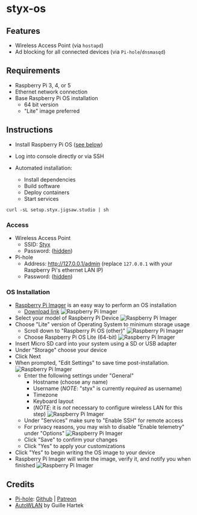 # styx-os

## Features
- Wireless Access Point (via `hostapd`)
- Ad blocking for all connected devices (via `Pi-hole`/`dnsmasqd`)

## Requirements
- Raspberry Pi 3, 4, or 5
- Ethernet network connection
- Base Raspberry Pi OS installation
  - 64 bit version
  - "Lite" image preferred

## Instructions
- Install Raspberry Pi OS ([see below](#os-installation))
- Log into console directly or via SSH

- Automated installation:
  - Install dependencies
  - Build software
  - Deploy containers
  - Start services
```shell
curl -sL setup.styx.jigsaw.studio | sh
```

### Access
- Wireless Access Point
  - SSID: [Styx](https://github.com/Jigsaw-Studio/styx-os/blob/main/srv/styx-autowlan/confs/hostapd_confs/wpa2.conf#L3)
  - Password: ([hidden](https://github.com/Jigsaw-Studio/styx-os/blob/main/srv/styx-autowlan/confs/hostapd_confs/wpa2.conf#L4))
- Pi-hole
  - Address: http://127.0.0.1/admin (replace `127.0.0.1` with your Raspberry Pi's ethernet LAN IP)
  - Password: ([hidden](https://github.com/Jigsaw-Studio/styx-os/blob/main/srv/styx-pihole/docker/.env#L4))

### OS Installation
- [Raspberry Pi Imager]((https://www.raspberrypi.com/software/)) is an easy way to perform an OS installation
  - [Download link](https://www.raspberrypi.com/software/)
  ![Raspberry Pi Imager](docs/images/raspberry_pi_imager_1.png)
- Select your model of Raspberry Pi Device
  ![Raspberry Pi Imager](docs/images/raspberry_pi_imager_2.png)
- Choose "Lite" version of Operating System to minimum storage usage
  - Scroll down to "Raspberry Pi OS (other)"
    ![Raspberry Pi Imager](docs/images/raspberry_pi_imager_3.png)
  - Choose Raspberry Pi OS Lite (64-bit)
    ![Raspberry Pi Imager](docs/images/raspberry_pi_imager_4.png)
- Insert Micro SD card into your system using a SD or USB adapter
- Under "Storage" choose your device
- Click Next
- When prompted, "Edit Settings" to save time post-installation.
  ![Raspberry Pi Imager](docs/images/raspberry_pi_imager_5.png)
  - Enter the following settings under "General"
    - Hostname (choose any name)
    - Username (*NOTE*: "styx" is currently *required* as username)
    - Timezone
    - Keyboard layout
    - (*NOTE*: it is *not* necessary to configure wireless LAN for this step)
      ![Raspberry Pi Imager](docs/images/raspberry_pi_imager_6.png)
  - Under "Services" make sure to "Enable SSH" for remote access
  - For privacy reasons, you may wish to disable "Enable telemetry" under "Options"
    ![Raspberry Pi Imager](docs/images/raspberry_pi_imager_7.png)
  - Click "Save" to confirm your changes
  - Click "Yes" to apply your customizations
- Click "Yes" to begin writing the OS image to your device
- Raspberry Pi Imager will write the image, verify it, and notify you when finished
  ![Raspberry Pi Imager](docs/images/raspberry_pi_imager_8.png)

## Credits
- [Pi-hole](https://pi-hole.net/): [Github](https://github.com/pi-hole) | [Patreon](https://www.patreon.com/pihole) 
- [AutoWLAN](https://gitlab.com/hartek/autowlan) by Guille Hartek
